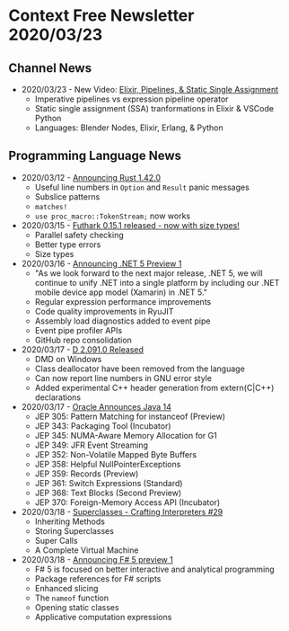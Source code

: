 # Context Free Newsletter 2020/03/23

## Channel News
- 2020/03/23 - New Video: [Elixir, Pipelines, & Static Single Assignment](https://youtu.be/hNbc-tfWbqo)
  - Imperative pipelines vs expression pipeline operator
  - Static single assignment (SSA) tranformations in Elixir & VSCode Python
  - Languages: Blender Nodes, Elixir, Erlang, & Python

## Programming Language News
- 2020/03/12 - [Announcing Rust 1.42.0](https://blog.rust-lang.org/2020/03/12/Rust-1.42.html)
  - Useful line numbers in `Option` and `Result` panic messages
  - Subslice patterns
  - `matches!`
  - `use proc_macro::TokenStream;` now works
- 2020/03/15 - [Futhark 0.15.1 released - now with size types!](https://futhark-lang.org/blog/2020-03-15-futhark-0.15.1-released.html)
  - Parallel safety checking
  - Better type errors
  - Size types
- 2020/03/16 - [Announcing .NET 5 Preview 1](https://devblogs.microsoft.com/dotnet/announcing-net-5-0-preview-1/)
  - "As we look forward to the next major release, .NET 5, we will continue to unify .NET into a single platform by including our .NET mobile device app model (Xamarin) in .NET 5."
  - Regular expression performance improvements
  - Code quality improvements in RyuJIT
  - Assembly load diagnostics added to event pipe
  - Event pipe profiler APIs
  - GitHub repo consolidation
- 2020/03/17 - [D 2.091.0 Released](https://dlang.org/blog/2020/03/17/d-2-091-0-released/)
  - DMD on Windows
  - Class deallocator have been removed from the language
  - Can now report line numbers in GNU error style
  - Added experimental C++ header generation from extern(C|C++) declarations
- 2020/03/17 - [Oracle Announces Java 14](https://www.oracle.com/corporate/pressrelease/oracle-announces-java14-031720.html)
  - JEP 305: Pattern Matching for instanceof (Preview)
  - JEP 343: Packaging Tool (Incubator)
  - JEP 345: NUMA-Aware Memory Allocation for G1
  - JEP 349: JFR Event Streaming
  - JEP 352: Non-Volatile Mapped Byte Buffers
  - JEP 358: Helpful NullPointerExceptions
  - JEP 359: Records (Preview)
  - JEP 361: Switch Expressions (Standard)
  - JEP 368: Text Blocks (Second Preview)
  - JEP 370: Foreign-Memory Access API (Incubator)
- 2020/03/18 - [Superclasses - Crafting Interpreters #29](https://www.reddit.com/r/programming/comments/fkri3j/superclasses_crafting_interpreters/)
  - Inheriting Methods
  - Storing Superclasses
  - Super Calls
  - A Complete Virtual Machine
- 2020/03/18 - [Announcing F# 5 preview 1](https://devblogs.microsoft.com/dotnet/announcing-f-5-preview-1/)
  - F# 5 is focused on better interactive and analytical programming
  - Package references for F# scripts
  - Enhanced slicing
  - The `nameof` function
  - Opening static classes
  - Applicative computation expressions
